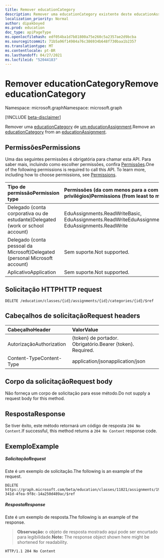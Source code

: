 ```yaml
---
title: Remover educationCategory
description: Remover uma educationCategory existente deste educationAssignment
localization_priority: Normal
author: dipakboyed
ms.prod: education
doc_type: apiPageType
ms.openlocfilehash: edf054ba1d7b81800a75e260c5a2357ae2d9bcba
ms.sourcegitcommit: 71b5a96f14984a76c386934b648f730baa1b2357
ms.translationtype: MT
ms.contentlocale: pt-BR
ms.lasthandoff: 04/27/2021
ms.locfileid: "52044183"
---
```

# <a name="remove-educationcategory"></a><span data-ttu-id="25e7a-103">Remover educationCategory</span><span class="sxs-lookup"><span data-stu-id="25e7a-103">Remove educationCategory</span></span>

<span data-ttu-id="25e7a-104">Namespace: microsoft.graph</span><span class="sxs-lookup"><span data-stu-id="25e7a-104">Namespace: microsoft.graph</span></span>

[!INCLUDE [beta-disclaimer](../../includes/beta-disclaimer.md)]

<span data-ttu-id="25e7a-105">Remover uma [educationCategory](../resources/educationcategory.md) de [um educationAssignment](../resources/educationassignment.md).</span><span class="sxs-lookup"><span data-stu-id="25e7a-105">Remove an [educationCategory](../resources/educationcategory.md) from an [educationAssignment](../resources/educationassignment.md).</span></span>

## <a name="permissions"></a><span data-ttu-id="25e7a-106">Permissões</span><span class="sxs-lookup"><span data-stu-id="25e7a-106">Permissions</span></span>
<span data-ttu-id="25e7a-p101">Uma das seguintes permissões é obrigatória para chamar esta API. Para saber mais, incluindo como escolher permissões, confira [Permissões](/graph/permissions-reference).</span><span class="sxs-lookup"><span data-stu-id="25e7a-p101">One of the following permissions is required to call this API. To learn more, including how to choose permissions, see [Permissions](/graph/permissions-reference).</span></span>

|<span data-ttu-id="25e7a-109">Tipo de permissão</span><span class="sxs-lookup"><span data-stu-id="25e7a-109">Permission type</span></span>      | <span data-ttu-id="25e7a-110">Permissões (da com menos para a com mais privilégios)</span><span class="sxs-lookup"><span data-stu-id="25e7a-110">Permissions (from least to most privileged)</span></span>              |
|:--------------------|:---------------------------------------------------------|
|<span data-ttu-id="25e7a-111">Delegado (conta corporativa ou de estudante)</span><span class="sxs-lookup"><span data-stu-id="25e7a-111">Delegated (work or school account)</span></span> |  <span data-ttu-id="25e7a-112">EduAssignments.ReadWriteBasic, EduAssignments.ReadWrite</span><span class="sxs-lookup"><span data-stu-id="25e7a-112">EduAssignments.ReadWriteBasic, EduAssignments.ReadWrite</span></span>  |
|<span data-ttu-id="25e7a-113">Delegado (conta pessoal da Microsoft)</span><span class="sxs-lookup"><span data-stu-id="25e7a-113">Delegated (personal Microsoft account)</span></span> |  <span data-ttu-id="25e7a-114">Sem suporte.</span><span class="sxs-lookup"><span data-stu-id="25e7a-114">Not supported.</span></span>  |
|<span data-ttu-id="25e7a-115">Aplicativo</span><span class="sxs-lookup"><span data-stu-id="25e7a-115">Application</span></span> | <span data-ttu-id="25e7a-116">Sem suporte.</span><span class="sxs-lookup"><span data-stu-id="25e7a-116">Not supported.</span></span>  | 

## <a name="http-request"></a><span data-ttu-id="25e7a-117">Solicitação HTTP</span><span class="sxs-lookup"><span data-stu-id="25e7a-117">HTTP request</span></span>
<!-- { "blockType": "ignored" } -->
```http
DELETE /education/classes/{id}/assignments/{id}/categories/{id}/$ref
```
## <a name="request-headers"></a><span data-ttu-id="25e7a-118">Cabeçalhos de solicitação</span><span class="sxs-lookup"><span data-stu-id="25e7a-118">Request headers</span></span>
| <span data-ttu-id="25e7a-119">Cabeçalho</span><span class="sxs-lookup"><span data-stu-id="25e7a-119">Header</span></span>       | <span data-ttu-id="25e7a-120">Valor</span><span class="sxs-lookup"><span data-stu-id="25e7a-120">Value</span></span> |
|:---------------|:--------|
| <span data-ttu-id="25e7a-121">Autorização</span><span class="sxs-lookup"><span data-stu-id="25e7a-121">Authorization</span></span>  | <span data-ttu-id="25e7a-p102">{token} de portador. Obrigatório.</span><span class="sxs-lookup"><span data-stu-id="25e7a-p102">Bearer {token}. Required.</span></span>  |
| <span data-ttu-id="25e7a-124">Content-Type</span><span class="sxs-lookup"><span data-stu-id="25e7a-124">Content-Type</span></span>  | <span data-ttu-id="25e7a-125">application/json</span><span class="sxs-lookup"><span data-stu-id="25e7a-125">application/json</span></span>  |

## <a name="request-body"></a><span data-ttu-id="25e7a-126">Corpo da solicitação</span><span class="sxs-lookup"><span data-stu-id="25e7a-126">Request body</span></span>
<span data-ttu-id="25e7a-127">Não forneça um corpo de solicitação para esse método.</span><span class="sxs-lookup"><span data-stu-id="25e7a-127">Do not supply a request body for this method.</span></span>


## <a name="response"></a><span data-ttu-id="25e7a-128">Resposta</span><span class="sxs-lookup"><span data-stu-id="25e7a-128">Response</span></span>
<span data-ttu-id="25e7a-129">Se tiver êxito, este método retornará um código de resposta `204 No Content`.</span><span class="sxs-lookup"><span data-stu-id="25e7a-129">If successful, this method returns a `204 No Content` response code.</span></span>

## <a name="example"></a><span data-ttu-id="25e7a-130">Exemplo</span><span class="sxs-lookup"><span data-stu-id="25e7a-130">Example</span></span>
##### <a name="request"></a><span data-ttu-id="25e7a-131">Solicitação</span><span class="sxs-lookup"><span data-stu-id="25e7a-131">Request</span></span>
<span data-ttu-id="25e7a-132">Este é um exemplo de solicitação.</span><span class="sxs-lookup"><span data-stu-id="25e7a-132">The following is an example of the request.</span></span>
<!-- {
  "blockType": "ignored",
  "name": "add_educationcategory_to_educationassignment"
}-->
```http
DELETE https://graph.microsoft.com/beta/education/classes/11021/assignments/19002/categories/ec98f158-341d-4fea-9f8c-14a250d489ac/$ref
```

##### <a name="response"></a><span data-ttu-id="25e7a-133">Resposta</span><span class="sxs-lookup"><span data-stu-id="25e7a-133">Response</span></span>
<span data-ttu-id="25e7a-134">Este é um exemplo de resposta.</span><span class="sxs-lookup"><span data-stu-id="25e7a-134">The following is an example of the response.</span></span> 

><span data-ttu-id="25e7a-135">**Observação:** o objeto de resposta mostrado aqui pode ser encurtado para legibilidade.</span><span class="sxs-lookup"><span data-stu-id="25e7a-135">**Note:** The response object shown here might be shortened for readability.</span></span>


<!-- {
  "blockType": "ignored",
  "truncated": true,
  "@odata.type": "microsoft.graph.educationAssignmentResource"
} -->
```http
HTTP/1.1 204 No Content
```
<!-- uuid: 8fcb5dbc-d5aa-4681-8e31-b001d5168d79
2015-10-25 14:57:30 UTC -->
<!--
{
  "type": "#page.annotation",
  "description": "Remove an educationCategory from an educationAssignment",
  "keywords": "",
  "section": "documentation",
  "tocPath": "",
  "suppressions": []
}
-->


